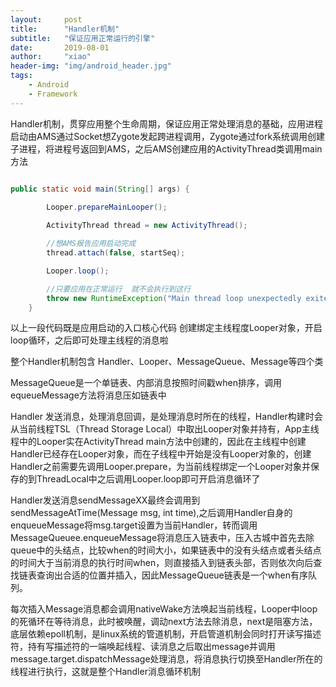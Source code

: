 ```yaml
---
layout:     post
title:      "Handler机制"
subtitle:   "保证应用正常运行的引擎"
date:       2019-08-01
author:     "xiao"
header-img: "img/android_header.jpg"
tags:
    - Android
    - Framework
---
```



Handler机制，贯穿应用整个生命周期，保证应用正常处理消息的基础，应用进程启动由AMS通过Socket想Zygote发起跨进程调用，Zygote通过fork系统调用创建子进程，将进程号返回到AMS，之后AMS创建应用的ActivityThread类调用main方法
```java

public static void main(String[] args) {

        Looper.prepareMainLooper();
       
        ActivityThread thread = new ActivityThread();

        //想AMS报告应用启动完成 
        thread.attach(false, startSeq);

        Looper.loop();

        //只要应用在正常运行  就不会执行到这行
        throw new RuntimeException("Main thread loop unexpectedly exited");
    }
```
以上一段代码既是应用启动的入口核心代码
创建绑定主线程度Looper对象，开启loop循环，之后即可处理主线程的消息啦

整个Handler机制包含 Handler、Looper、MessageQueue、Message等四个类

MessageQueue是一个单链表、内部消息按照时间戳when排序，调用equeueMessage方法将消息压如链表中

Handler 发送消息，处理消息回调，是处理消息时所在的线程，Handler构建时会从当前线程TSL（Thread Storage Local）中取出Looper对象并持有，App主线程中的Looper实在ActivityThread main方法中创建的，因此在主线程中创建Handler已经存在Looper对象，而在子线程中开始是没有Looper对象的，创建Handler之前需要先调用Looper.prepare，为当前线程绑定一个Looper对象并保存的到ThreadLocal中之后调用Looper.loop即可开启消息循环了

Handler发送消息sendMessageXX最终会调用到sendMessageAtTime(Message msg, int time),之后调用Handler自身的enqueueMessage将msg.target设置为当前Handler，转而调用MessageQueuee.enqueueMessage将消息压入链表中，压入古城中首先去除queue中的头结点，比较when的时间大小，如果链表中的没有头结点或者头结点的时间大于当前消息的执行时间when，则直接插入到链表头部，否则依次向后查找链表查询出合适的位置并插入，因此MessageQueue链表是一个when有序队列。

每次插入Message消息都会调用nativeWake方法唤起当前线程，Looper中loop的死循环在等待消息，此时被唤醒，调动next方法去除消息，next是阻塞方法，底层依赖epoll机制，是linux系统的管道机制，开启管道机制会同时打开读写描述符，持有写描述符的一端唤起线程、读消息之后取出message并调用message.target.dispatchMessage处理消息，将消息执行切换至Handler所在的线程进行执行，这就是整个Handler消息循环机制


